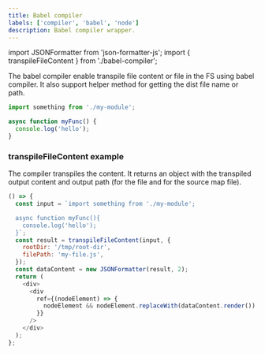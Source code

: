 ```yaml
---
title: Babel compiler
labels: ['compiler', 'babel', 'node']
description: Babel compiler wrapper.
---
```


import JSONFormatter from 'json-formatter-js';
import { transpileFileContent } from './babel-compiler';

The babel compiler enable transpile file content or file in the FS using babel compiler.
It also support helper method for getting the dist file name or path.

```js
import something from './my-module';

async function myFunc() {
  console.log('hello');
}
```

### transpileFileContent example

The compiler transpiles the content. It returns an object with the transpiled output content and output path (for the file and for the source map file).

```js live
() => {
  const input = `import something from './my-module';

  async function myFunc(){
    console.log('hello');
  }`;
  const result = transpileFileContent(input, {
    rootDir: '/tmp/root-dir',
    filePath: 'my-file.js',
  });
  const dataContent = new JSONFormatter(result, 2);
  return (
    <div>
      <div
        ref={(nodeElement) => {
          nodeElement && nodeElement.replaceWith(dataContent.render());
        }}
      />
    </div>
  );
};
```

